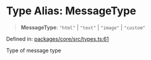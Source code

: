 # Type Alias: MessageType

> **MessageType**: `"html"` \| `"text"` \| `"image"` \| `"custom"`

Defined in: [packages/core/src/types.ts:61](https://github.com/GeoDaCenter/openassistant/blob/dc72d81a35cf8e46295657303846fbb4ad891993/packages/core/src/types.ts#L61)

Type of message type
